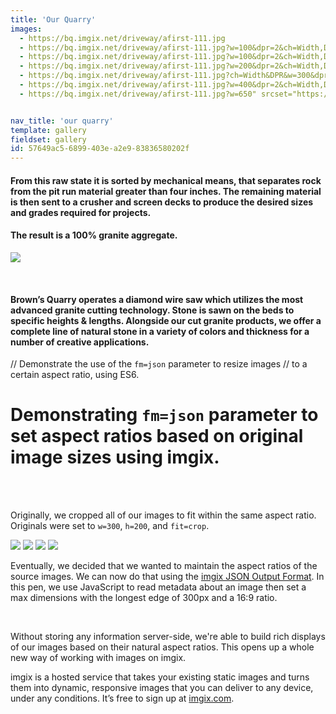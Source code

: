 ```yaml
---
title: 'Our Quarry'
images:
  - https://bq.imgix.net/driveway/afirst-111.jpg
  - https://bq.imgix.net/driveway/afirst-111.jpg?w=100&dpr=2&ch=Width,DPR
  - https://bq.imgix.net/driveway/afirst-111.jpg?w=100&dpr=2&ch=Width,DPR
  - https://bq.imgix.net/driveway/afirst-111.jpg?w=200&dpr=2&ch=Width,DPR
  - https://bq.imgix.net/driveway/afirst-111.jpg?ch=Width&DPR&w=300&dpr=2
  - https://bq.imgix.net/driveway/afirst-111.jpg?w=400&dpr=2&ch=Width,DPR
  - https://bq.imgix.net/driveway/afirst-111.jpg?w=650" srcset="https://bq.imgix.net/driveway/afirst-111.jpg?w=650&1x=null, https://bq.imgix.net/driveway/afirst-111.jpg?w=650&fit=max&q=40&dpr=2&2x=null, https://bq.imgix.net/driveway/afirst-111.jpg?w=650&fit=max&q=20&dpr=3&3x=null


nav_title: 'our quarry'
template: gallery
fieldset: gallery
id: 57649ac5-6899-403e-a2e9-83836580202f
---
```

<h4> From this raw state it is sorted by mechanical means, that separates rock from the pit run material greater than four inches. The remaining material is then sent to a crusher and screen decks to produce the desired sizes and grades required for projects.</h4>
<h4>The result is a 100% granite aggregate.</h4>
<p>
<img src="https://bq.imgix.net/misc/saw-00240.jpg">
</p>
</br>
<h4>Brown&#8217;s Quarry operates a diamond wire saw which utilizes the most advanced granite cutting technology. Stone is sawn on the beds to specific heights &amp; lengths. Alongside our cut granite products, we offer a complete line of natural stone in a variety of colors and thickness for a number of creative applications.</h4>

// Demonstrate the use of the `fm=json` parameter to resize images
// to a certain aspect ratio, using ES6.
<script>
var ratio = 16 / 9;
var maxSize = 300;

var placeImages = function placeImages() {
  jQuery('.imgix-item').each(function (i, value) {
    var $elem = jQuery(value);
    // We pull down the image specific by the 'data-src' attribute
    // of each .imgix-item, but append the "?fm=json" query string to it.
    // This instructs imgix to return the JSON Output Format instead of
    // a manipulated image.
    var url = new imgix.URL($elem.attr('data-src'), { fm: "json" }).getUrl();

    jQuery.ajax(url).success(function (data) {
      var newWidth = void 0,
          newHeight = void 0;

      // Next, we compute the new height/width params for
      // each of our images.
      if (data.PixelHeight > data.PixelWidth) {
        newHeight = maxSize;
        newWidth = Math.ceil(newHeight / ratio);
      } else {
        newWidth = maxSize;
        newHeight = Math.ceil(newWidth / ratio);
      }

      // Now, we apply these to our actual images, setting the 'src'
      // attribute for the first time.
      $elem.get(0).src = new imgix.URL($elem.attr('data-src'), {
        w: newWidth,
        h: newHeight,
        fit: "crop"
      }).getUrl();
    });
  });
};

jQuery(document).ready(placeImages);
</script>

<div><h1>Demonstrating <code>fm=json</code> parameter to set aspect ratios based on original image sizes using imgix.</h1>    <br></br>  <p>Originally, we cropped all of our images to fit within the same aspect ratio. Originals were set to <code>w=300</code>, <code>h=200</code>, and <code>fit=crop</code>.</p>  <image-container>    <img src="https://assets.imgix.net/driveway/afirst-111.jpg?w=300&h=200&fit=crop">  </image-container>  <image-container>    <img src="https://assets.imgix.net/driveway/afirst-111.jpg?w=300&h=200&fit=crop">  </image-container>  <image-container>    <img src="https://miguel.imgix.net/driveway/afirst-111.jpg?w=300&h=200&fit=crop">  </image-container>  <image-container>    <img src="https://assets.imgix.net/driveway/afirst-111.png?w=300&h=200&fit=crop">  </image-container>  <p>Eventually, we decided that we wanted to maintain the aspect ratios of the source images. We can now do that using the <a href="https://www.imgix.com/docs/reference/format#param-fm">imgix JSON Output Format</a>. In this pen, we use JavaScript to read metadata about an image then set a max dimensions with the longest edge of 300px and a 16:9 ratio.</p>  <image-container>    <img data-src="https://assets.imgix.net/driveway/afirst-111.jpg" src="data:image/gif;base64,R0lGODlhAQABAIAAAAAAAP///yH5BAEAAAAALAAAAAABAAEAAAIBRAA7" class="imgix-item">  </image-container>  <image-container>    <img data-src="https://assets.imgix.net/driveway/afirst-111.jpg" src="data:image/gif;base64,R0lGODlhAQABAIAAAAAAAP///yH5BAEAAAAALAAAAAABAAEAAAIBRAA7" class="imgix-item">  </image-container>  <image-container>    <img data-src="https://miguel.imgix.net/driveway/afirst-111.jpg" src="data:image/gif;base64,R0lGODlhAQABAIAAAAAAAP///yH5BAEAAAAALAAAAAABAAEAAAIBRAA7" class="imgix-item">  </image-container>  <image-container>    <img data-src="https://assets.imgix.net/driveway/afirst-111.png" src="data:image/gif;base64,R0lGODlhAQABAIAAAAAAAP///yH5BAEAAAAALAAAAAABAAEAAAIBRAA7" class="imgix-item">  </image-container><p>  Without storing any information server-side, we're able to build rich displays of our images based on their natural aspect ratios. This opens up a whole new way of working with images on imgix.</p><p>imgix is a hosted service that takes your existing static images and turns them into dynamic, responsive images that you can deliver to any device, under any conditions. It’s free to sign up at <a href="https://imgix.com">imgix.com</a>.</p></div>
